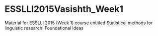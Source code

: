 # ESSLLI2015Vasishth_Week1
Material for ESSLLI 2015 (Week 1) course entitled Statistical methods for linguistic research: Foundational Ideas

